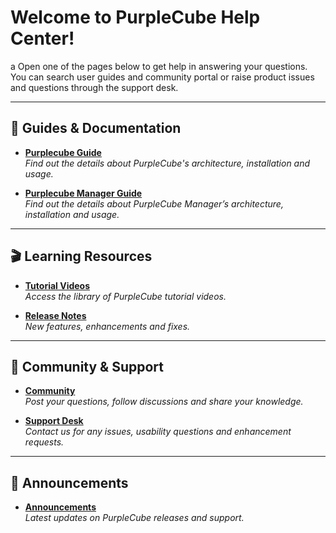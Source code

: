 # Welcome to PurpleCube Help Center!

a
Open one of the pages below to get help in answering your questions.  
You can search user guides and community portal or raise product issues and questions through the support desk.

---

## 📘 Guides & Documentation

- [**Purplecube Guide**](docs/guide.md)  
  _Find out the details about PurpleCube's architecture, installation and usage._

- [**Purplecube Manager Guide**](manager-guide.md)  
  _Find out the details about PurpleCube Manager’s architecture, installation and usage._

---

## 🎬 Learning Resources

- [**Tutorial Videos**](videos.md)  
  _Access the library of PurpleCube tutorial videos._

- [**Release Notes**](https://support.purplecube.ai/docs/release-notes)  
  _New features, enhancements and fixes._

---

## 💬 Community & Support

- [**Community**](community.md)  
  _Post your questions, follow discussions and share your knowledge._

- [**Support Desk**](support.md)  
  _Contact us for any issues, usability questions and enhancement requests._

---

## 📣 Announcements

- [**Announcements**](announcements.md)  
  _Latest updates on PurpleCube releases and support._
